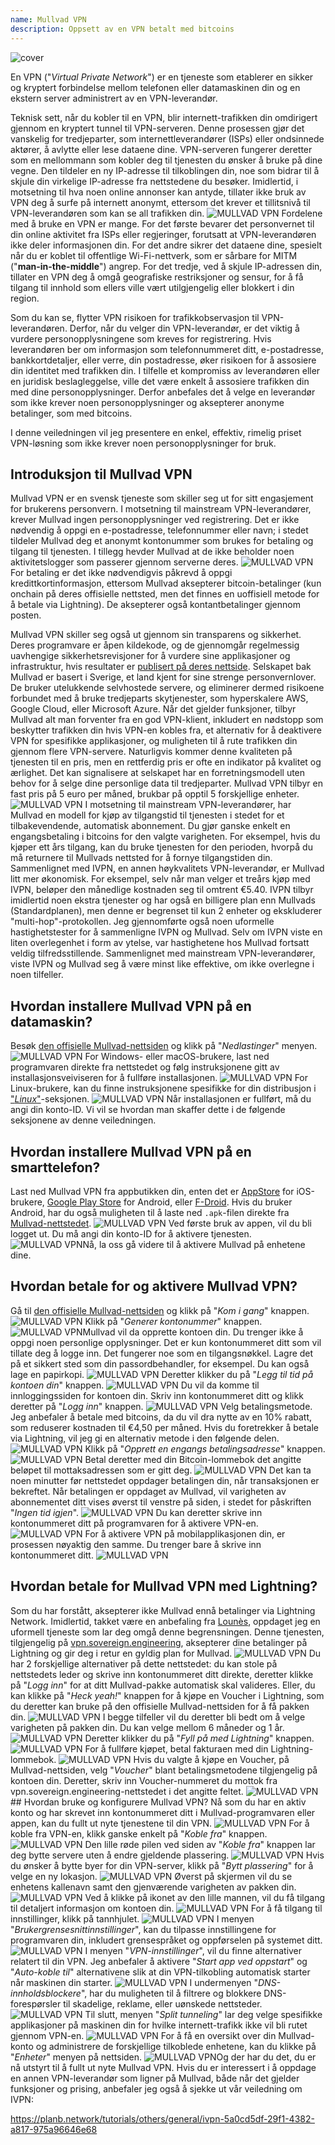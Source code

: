 ```yaml
---
name: Mullvad VPN
description: Oppsett av en VPN betalt med bitcoins
---
```

![cover](assets/cover.webp)

En VPN ("*Virtual Private Network*") er en tjeneste som etablerer en sikker og kryptert forbindelse mellom telefonen eller datamaskinen din og en ekstern server administrert av en VPN-leverandør.

Teknisk sett, når du kobler til en VPN, blir internett-trafikken din omdirigert gjennom en kryptert tunnel til VPN-serveren. Denne prosessen gjør det vanskelig for tredjeparter, som internettleverandører (ISPs) eller ondsinnede aktører, å avlytte eller lese dataene dine. VPN-serveren fungerer deretter som en mellommann som kobler deg til tjenesten du ønsker å bruke på dine vegne. Den tildeler en ny IP-adresse til tilkoblingen din, noe som bidrar til å skjule din virkelige IP-adresse fra nettstedene du besøker. Imidlertid, i motsetning til hva noen online annonser kan antyde, tillater ikke bruk av VPN deg å surfe på internett anonymt, ettersom det krever et tillitsnivå til VPN-leverandøren som kan se all trafikken din.
![MULLVAD VPN](assets/fr/01.webp)
Fordelene med å bruke en VPN er mange. For det første bevarer det personvernet til din online aktivitet fra ISPs eller regjeringer, forutsatt at VPN-leverandøren ikke deler informasjonen din. For det andre sikrer det dataene dine, spesielt når du er koblet til offentlige Wi-Fi-nettverk, som er sårbare for MITM ("**man-in-the-middle**") angrep. For det tredje, ved å skjule IP-adressen din, tillater en VPN deg å omgå geografiske restriksjoner og sensur, for å få tilgang til innhold som ellers ville vært utilgjengelig eller blokkert i din region.

Som du kan se, flytter VPN risikoen for trafikkobservasjon til VPN-leverandøren. Derfor, når du velger din VPN-leverandør, er det viktig å vurdere personopplysningene som kreves for registrering. Hvis leverandøren ber om informasjon som telefonnummeret ditt, e-postadresse, bankkortdetaljer, eller verre, din postadresse, øker risikoen for å assosiere din identitet med trafikken din. I tilfelle et kompromiss av leverandøren eller en juridisk beslagleggelse, ville det være enkelt å assosiere trafikken din med dine personopplysninger. Derfor anbefales det å velge en leverandør som ikke krever noen personopplysninger og aksepterer anonyme betalinger, som med bitcoins.

I denne veiledningen vil jeg presentere en enkel, effektiv, rimelig priset VPN-løsning som ikke krever noen personopplysninger for bruk.

## Introduksjon til Mullvad VPN
Mullvad VPN er en svensk tjeneste som skiller seg ut for sitt engasjement for brukerens personvern. I motsetning til mainstream VPN-leverandører, krever Mullvad ingen personopplysninger ved registrering. Det er ikke nødvendig å oppgi en e-postadresse, telefonnummer eller navn; i stedet tildeler Mullvad deg et anonymt kontonummer som brukes for betaling og tilgang til tjenesten. I tillegg hevder Mullvad at de ikke beholder noen aktivitetslogger som passerer gjennom serverne deres.
![MULLVAD VPN](assets/notext/02.webp)
For betaling er det ikke nødvendigvis påkrevd å oppgi kredittkortinformasjon, ettersom Mullvad aksepterer bitcoin-betalinger (kun onchain på deres offisielle nettsted, men det finnes en uoffisiell metode for å betale via Lightning). De aksepterer også kontantbetalinger gjennom posten.

Mullvad VPN skiller seg også ut gjennom sin transparens og sikkerhet. Deres programvare er åpen kildekode, og de gjennomgår regelmessig uavhengige sikkerhetsrevisjoner for å vurdere sine applikasjoner og infrastruktur, hvis resultater er [publisert på deres nettside](https://mullvad.net/fr/blog/tag/audits). Selskapet bak Mullvad er basert i Sverige, et land kjent for sine strenge personvernlover. De bruker utelukkende selvhostede servere, og eliminerer dermed risikoene forbundet med å bruke tredjeparts skytjenester, som hyperskalere AWS, Google Cloud, eller Microsoft Azure.
Når det gjelder funksjoner, tilbyr Mullvad alt man forventer fra en god VPN-klient, inkludert en nødstopp som beskytter trafikken din hvis VPN-en kobles fra, et alternativ for å deaktivere VPN for spesifikke applikasjoner, og muligheten til å rute trafikken din gjennom flere VPN-servere.
Naturligvis kommer denne kvaliteten på tjenesten til en pris, men en rettferdig pris er ofte en indikator på kvalitet og ærlighet. Det kan signalisere at selskapet har en forretningsmodell uten behov for å selge dine personlige data til tredjeparter. Mullvad VPN tilbyr en fast pris på 5 euro per måned, brukbar på opptil 5 forskjellige enheter.
![MULLVAD VPN](assets/notext/03.webp)
I motsetning til mainstream VPN-leverandører, har Mullvad en modell for kjøp av tilgangstid til tjenesten i stedet for et tilbakevendende, automatisk abonnement. Du gjør ganske enkelt en engangsbetaling i bitcoins for den valgte varigheten. For eksempel, hvis du kjøper ett års tilgang, kan du bruke tjenesten for den perioden, hvorpå du må returnere til Mullvads nettsted for å fornye tilgangstiden din.
Sammenlignet med IVPN, en annen høykvalitets VPN-leverandør, er Mullvad litt mer økonomisk. For eksempel, selv når man velger et treårs kjøp med IVPN, beløper den månedlige kostnaden seg til omtrent €5.40. IVPN tilbyr imidlertid noen ekstra tjenester og har også en billigere plan enn Mullvads (Standardplanen), men denne er begrenset til kun 2 enheter og ekskluderer "multi-hop"-protokollen.
Jeg gjennomførte også noen uformelle hastighetstester for å sammenligne IVPN og Mullvad. Selv om IVPN viste en liten overlegenhet i form av ytelse, var hastighetene hos Mullvad fortsatt veldig tilfredsstillende. Sammenlignet med mainstream VPN-leverandører, viste IVPN og Mullvad seg å være minst like effektive, om ikke overlegne i noen tilfeller.

## Hvordan installere Mullvad VPN på en datamaskin?

Besøk [den offisielle Mullvad-nettsiden](https://mullvad.net/en/download/) og klikk på "*Nedlastinger*" menyen.
![MULLVAD VPN](assets/notext/04.webp)
For Windows- eller macOS-brukere, last ned programvaren direkte fra nettstedet og følg instruksjonene gitt av installasjonsveiviseren for å fullføre installasjonen.
![MULLVAD VPN](assets/notext/05.webp)
For Linux-brukere, kan du finne instruksjonene spesifikke for din distribusjon i ["*Linux*"](https://mullvad.net/en/download/vpn/linux)-seksjonen.
![MULLVAD VPN](assets/notext/06.webp)
Når installasjonen er fullført, må du angi din konto-ID. Vi vil se hvordan man skaffer dette i de følgende seksjonene av denne veiledningen.

## Hvordan installere Mullvad VPN på en smarttelefon?

Last ned Mullvad VPN fra appbutikken din, enten det er [AppStore](https://apps.apple.com/us/app/mullvad-vpn/id1488466513) for iOS-brukere, [Google Play Store](https://play.google.com/store/apps/details?id=net.mullvad.mullvadvpn) for Android, eller [F-Droid](https://f-droid.org/packages/net.mullvad.mullvadvpn/). Hvis du bruker Android, har du også muligheten til å laste ned `.apk`-filen direkte fra [Mullvad-nettstedet](https://mullvad.net/en/download/vpn/android).
![MULLVAD VPN](assets/notext/07.webp)
Ved første bruk av appen, vil du bli logget ut. Du må angi din konto-ID for å aktivere tjenesten.
![MULLVAD VPN](assets/notext/08.webp)Nå, la oss gå videre til å aktivere Mullvad på enhetene dine.

## Hvordan betale for og aktivere Mullvad VPN?

Gå til [den offisielle Mullvad-nettsiden](https://mullvad.net/) og klikk på "*Kom i gang*" knappen.
![MULLVAD VPN](assets/notext/09.webp)
Klikk på "*Generer kontonummer*" knappen.
![MULLVAD VPN](assets/notext/10.webp)Mullvad vil da opprette kontoen din. Du trenger ikke å oppgi noen personlige opplysninger. Det er kun kontonummeret ditt som vil tillate deg å logge inn. Det fungerer noe som en tilgangsnøkkel. Lagre det på et sikkert sted som din passordbehandler, for eksempel. Du kan også lage en papirkopi.
![MULLVAD VPN](assets/notext/11.webp)
Deretter klikker du på "*Legg til tid på kontoen din*" knappen.
![MULLVAD VPN](assets/notext/12.webp)
Du vil da komme til innloggingssiden for kontoen din. Skriv inn kontonummeret ditt og klikk deretter på "*Logg inn*" knappen.
![MULLVAD VPN](assets/notext/13.webp)
Velg betalingsmetode. Jeg anbefaler å betale med bitcoins, da du vil dra nytte av en 10% rabatt, som reduserer kostnaden til €4,50 per måned. Hvis du foretrekker å betale via Lightning, vil jeg gi en alternativ metode i den følgende delen.
![MULLVAD VPN](assets/notext/14.webp)
Klikk på "*Opprett en engangs betalingsadresse*" knappen.
![MULLVAD VPN](assets/notext/15.webp)
Betal deretter med din Bitcoin-lommebok det angitte beløpet til mottaksadressen som er gitt deg.
![MULLVAD VPN](assets/notext/16.webp)
Det kan ta noen minutter før nettstedet oppdager betalingen din, når transaksjonen er bekreftet. Når betalingen er oppdaget av Mullvad, vil varigheten av abonnementet ditt vises øverst til venstre på siden, i stedet for påskriften "*Ingen tid igjen*".
![MULLVAD VPN](assets/notext/17.webp)
Du kan deretter skrive inn kontonummeret ditt på programvaren for å aktivere VPN-en.
![MULLVAD VPN](assets/notext/18.webp)
For å aktivere VPN på mobilapplikasjonen din, er prosessen nøyaktig den samme. Du trenger bare å skrive inn kontonummeret ditt.
![MULLVAD VPN](assets/notext/19.webp)
## Hvordan betale for Mullvad VPN med Lightning?

Som du har forstått, aksepterer ikke Mullvad ennå betalinger via Lightning Network. Imidlertid, takket være en anbefaling fra [Lounès](https://x.com/louneskmt), oppdaget jeg en uformell tjeneste som lar deg omgå denne begrensningen. Denne tjenesten, tilgjengelig på [vpn.sovereign.engineering](https://vpn.sovereign.engineering/), aksepterer dine betalinger på Lightning og gir deg i retur en gyldig plan for Mullvad.
![MULLVAD VPN](assets/notext/20.webp)
Du har 2 forskjellige alternativer på dette nettstedet: du kan stole på nettstedets leder og skrive inn kontonummeret ditt direkte, deretter klikke på "*Logg inn*" for at ditt Mullvad-pakke automatisk skal valideres. Eller, du kan klikke på "*Heck yeah!*" knappen for å kjøpe en Voucher i Lightning, som du deretter kan bruke på den offisielle Mullvad-nettsiden for å få pakken din. ![MULLVAD VPN](assets/notext/21.webp) I begge tilfeller vil du deretter bli bedt om å velge varigheten på pakken din. Du kan velge mellom 6 måneder og 1 år. ![MULLVAD VPN](assets/notext/22.webp) Deretter klikker du på "*Fyll på med Lightning*" knappen. ![MULLVAD VPN](assets/notext/23.webp) For å fullføre kjøpet, betal fakturaen med din Lightning-lommebok. ![MULLVAD VPN](assets/notext/24.webp) Hvis du valgte å kjøpe en Voucher, på Mullvad-nettsiden, velg "*Voucher*" blant betalingsmetodene tilgjengelig på kontoen din. Deretter, skriv inn Voucher-nummeret du mottok fra vpn.sovereign.engineering-nettstedet i det angitte feltet. ![MULLVAD VPN](assets/notext/25.webp) ## Hvordan bruke og konfigurere Mullvad VPN?
Nå som du har en aktiv konto og har skrevet inn kontonummeret ditt i Mullvad-programvaren eller appen, kan du fullt ut nyte tjenestene til din VPN. ![MULLVAD VPN](assets/notext/26.webp) For å koble fra VPN-en, klikk ganske enkelt på "*Koble fra*" knappen. ![MULLVAD VPN](assets/notext/27.webp) Den lille røde pilen ved siden av "*Koble fra*" knappen lar deg bytte servere uten å endre gjeldende plassering. ![MULLVAD VPN](assets/notext/28.webp) Hvis du ønsker å bytte byer for din VPN-server, klikk på "*Bytt plassering*" for å velge en ny lokasjon. ![MULLVAD VPN](assets/notext/29.webp) Øverst på skjermen vil du se enhetens kallenavn samt den gjenværende varigheten av pakken din. ![MULLVAD VPN](assets/notext/30.webp) Ved å klikke på ikonet av den lille mannen, vil du få tilgang til detaljert informasjon om kontoen din. ![MULLVAD VPN](assets/notext/31.webp) For å få tilgang til innstillinger, klikk på tannhjulet. ![MULLVAD VPN](assets/notext/32.webp) I menyen "*Brukergrensesnittinnstillinger*", kan du tilpasse innstillingene for programvaren din, inkludert grensespråket og oppførselen på systemet ditt. ![MULLVAD VPN](assets/notext/33.webp) I menyen "*VPN-innstillinger*", vil du finne alternativer relatert til din VPN. Jeg anbefaler å aktivere "*Start app ved oppstart*" og "*Auto-koble til*" alternativene slik at din VPN-tilkobling automatisk starter når maskinen din starter.
![MULLVAD VPN](assets/notext/34.webp) I undermenyen "*DNS-innholdsblockere*", har du muligheten til å filtrere og blokkere DNS-forespørsler til skadelige, reklame, eller uønskede nettsteder.
![MULLVAD VPN](assets/notext/35.webp)
Til slutt, menyen "*Split tunneling*" lar deg velge spesifikke applikasjoner på maskinen din for hvilke internett-trafikk ikke vil bli rutet gjennom VPN-en.
![MULLVAD VPN](assets/notext/36.webp)
For å få en oversikt over din Mullvad-konto og administrere de forskjellige tilkoblede enhetene, kan du klikke på "*Enheter*" menyen på nettsiden.
![MULLVAD VPN](assets/notext/37.webp)Og der har du det, du er nå utstyrt til å fullt ut nyte Mullvad VPN. Hvis du er interessert i å oppdage en annen VPN-leverandør som ligner på Mullvad, både når det gjelder funksjoner og prising, anbefaler jeg også å sjekke ut vår veiledning om IVPN:

https://planb.network/tutorials/others/general/ivpn-5a0cd5df-29f1-4382-a817-975a96646e68
